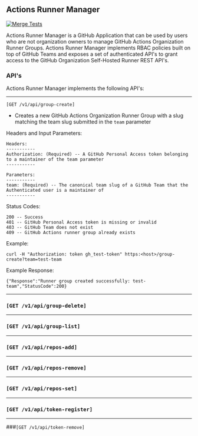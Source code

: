 ## Actions Runner Manager

[![Merge Tests](https://github.com/lindluni/actions-runner-manager/actions/workflows/merge.yml/badge.svg)](https://github.com/lindluni/actions-runner-manager/actions/workflows/merge.yml)

Actions Runner Manager is a GitHub Application that can be used by users who are not organization owners to manage
GitHub Actions Organization Runner Groups. Actions Runner Manager implements RBAC policies built on top of GitHub 
Teams and exposes a set of authenticated API's to grant access to the GitHub Organization Self-Hosted Runner REST API's.

### API's

Actions Runner Manager implements the following API's:

---

```shell
[GET /v1/api/group-create]
```

- Creates a new GitHub Actions Organization Runner Group with a slug matching the team slug submitted in the `team` parameter

Headers and Input Parameters:
```text
Headers:
-----------
Authorization: (Required) -- A GitHub Personal Access token belonging to a maintainer of the team parameter
-----------

Parameters:
-----------
team: (Required) -- The canonical team slug of a GitHub Team that the Authenticated user is a maintainer of
-----------
```

Status Codes:
```shell
200 -- Success
401 -- GitHub Personal Access token is missing or invalid
403 -- GitHub Team does not exist
409 -- GitHub Actions runner group already exists
```

Example:
```shell
curl -H "Authorization: token gh_test-token" https:<host>/group-create?team=test-team
```

Example Response:
```shell
{"Response":"Runner group created successfully: test-team","StatusCode":200}
```

---

### `[GET /v1/api/group-delete]`

---

### `[GET /v1/api/group-list]`

---

### `[GET /v1/api/repos-add]`

---

### `[GET /v1/api/repos-remove]`

---

### `[GET /v1/api/repos-set]`

---

### `[GET /v1/api/token-register]`

---

###`[GET /v1/api/token-remove]`

